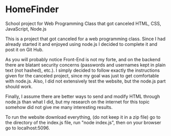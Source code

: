 # HomeFinder
School project for Web Programming Class that got canceled
HTML, CSS, JavaScript, Node.js

This is a project that got canceled for a web programming class. Since I had already started it and enjoyed using node.js I decided to complete it and post it on Git Hub.

As you will probably notice Front-End is not my forte, and on the backend there are blatant security concerns (passwords and usernames kept in plain text (not hashed), etc.). I simply decided to follow exactly the instructions given for the canceled project, since my goal was just to get comfortable with node.js. Also, I did not extensively test the website, but the node.js part should work.

Finally, I assume there are better ways to send and modify HTML through node.js than what I did, but my research on the internet for this topic somehow did not give me many interesting results. 

To run the website download everything, (do not keep it in a zip file) go to the directory of the index.js file, run "node index.js", then on your browser go to localhost:5096.
